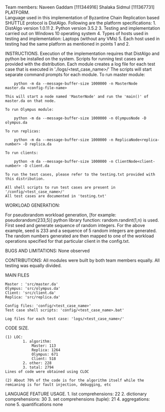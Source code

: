 Team members:
	Naveen Gaddam [111344916]
	Shalaka Sidmul [111367731]
PLATFORM.  
Language used in this implementation of Byzantine Chain Replication based SHUTTLE protocol is DistAlgo.
Following are the platform specifications:
	1. DistAlgo version 1.0.11
	2. Python version 3.5.2
	3. Testing and implementation carried out on Windows 10 operating system
	4. Types of hosts used in testing and implementation: Laptops (without any VMs)
	5. Each host used in testing had the same platform as mentioned in points 1 and 2.
	
INSTRUCTIONS.
	Execution of the implementation requires that DistAlgo and python be installed on the system.
	Scripts for running test cases are provided with the distribution.
	Each module creates a log file for each test case that is executed in './logs/<test_case_name>/'
	The scripts will start separate command prompts for each module.
	To run master module:
	
		python -m da --message-buffer-size 1000000 -n MasterNode  master.da <config-file-name>
	
	This will start a node named 'MasterNode' and run the 'main()' of master.da on that node.
	
	To run Olympus module: 
	
		python -m da --message-buffer-size 1000000 -n OlympusNode -D olympus.da
	
	To run replicas: 
	
		python -m da --message-buffer-size 1000000 -n ReplicaNode<replica-number> -D replica.da
		
	To run clients: 
	
		python -m da --message-buffer-size 1000000 -n ClientNode<client-number> -D client.da
				
	To run the test cases, please refer to the testing.txt provided with this distribution.

	All shell scripts to run test cases are present in '/config/<test_case_name>/'
	All test cases are documented in 'testing.txt' 
	
WORKLOAD GENERATION:

For pseudorandom workload generation, [for example:  pseudorandom(233,5)]
python library function: random.randint(1,n) is used.
First seed and generate sequence of random integers. For the above example, seed is 233 and a sequence of 5 random integers are generated. The random numbers generated are then mapped to one of the workload operations specified for that particular client in the config.txt.

BUGS AND LIMITATIONS: None observed


CONTRIBUTIONS:
	All modules were built by both team members equally.
	All testing was equally divided.

MAIN FILES
	
	Master : 'src/master.da'
	Olympus: 'src/olympus.da'
	Client: 'src/client.da'
	Replica: 'src/replica.da'
	
	Config files: 'config/<test_case_name>'
	Test case shell scripts: 'config/<test_case_name>.bat'
	
	Log files for each test case: 'logs/<test_case_name>/'
  
CODE SIZE.  
	
	(1) LOC:
			1. algorithm:  
				Master: 113
				Replica: 1264
				Olympus: 671
				Client: 518
			2. other: 228
			3. total: 2794
	Lines of code were obtained using CLOC
	
	(2) About 70% of the code is for the algorithm itself while the remianing is for fault injection, debugging, etc
	
LANGUAGE FEATURE USAGE.
	1. list comprehensions: 22
	2. dictionary comprehensions: 30
	3. set comprehensions (tuple): 21
	4. aggregations: none 
	5. quantifications none
